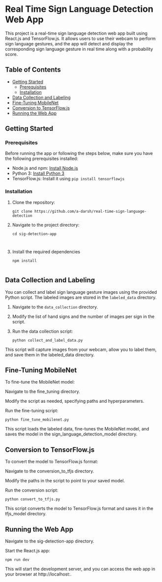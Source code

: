 # Real Time Sign Language Detection Web App

This project is a real-time sign language detection web app built using React.js and TensorFlow.js. It allows users to use their webcam to perform sign language gestures, and the app will detect and display the corresponding sign language gesture in real time along with a probability score.

## Table of Contents

- [Getting Started](#getting-started)
  - [Prerequisites](#prerequisites)
  - [Installation](#installation)
- [Data Collection and Labeling](#data-collection-and-labeling)
- [Fine-Tuning MobileNet](#fine-tuning-mobilenet)
- [Conversion to TensorFlow.js](#conversion-to-tensorflowjs)
- [Running the Web App](#running-the-web-app)

## Getting Started

### Prerequisites

Before running the app or following the steps below, make sure you have the following prerequisites installed:

- Node.js and npm: [Install Node.js](https://nodejs.org/)
- Python 3: [Install Python 3](https://www.python.org/downloads/)
- TensorFlow.js: Install it using `pip install tensorflowjs`

### Installation

1. Clone the repository:

   ```shell
   git clone https://github.com/a-darsh/real-time-sign-language-detection
   
2. Navigate to the project directory:
   
    ```shell
    cd sig-detection-app
    
  
3. Install the required dependencies
   
    ```shell
    npm install
    

## Data Collection and Labeling

You can collect and label sign language gesture images using the provided Python script. The labeled images are stored in the `labeled_data` directory.

1. Navigate to the `data_collection` directory.
2. Modify the list of hand signs and the number of images per sign in the script.
3. Run the data collection script:

    ```shell
    python collect_and_label_data.py
    ```
This script will capture images from your webcam, allow you to label them, and save them in the labeled_data directory.


## Fine-Tuning MobileNet
To fine-tune the MobileNet model:

Navigate to the fine_tuning directory.

Modify the script as needed, specifying paths and hyperparameters.

Run the fine-tuning script:

  ```shell
  python fine_tune_mobilenet.py
  ```
This script loads the labeled data, fine-tunes the MobileNet model, and saves the model in the sign_language_detection_model directory.



## Conversion to TensorFlow.js
To convert the model to TensorFlow.js format:

Navigate to the conversion_to_tfjs directory.

Modify the paths in the script to point to your saved model.

Run the conversion script:
  ```shell
  python convert_to_tfjs.py
  ```
This script converts the model to TensorFlow.js format and saves it in the tfjs_model directory.


## Running the Web App
Navigate to the sig-detection-app directory.

Start the React.js app:
  ```shell
  npm run dev
  ```
This will start the development server, and you can access the web app in your browser at http://localhost:.



